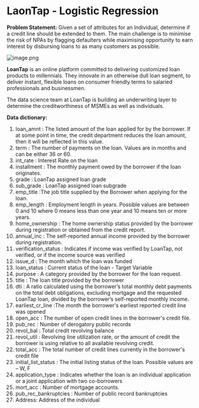 # LaonTap - Logistic Regression

**Problem Statement:** Given a set of attributes for an Individual, determine if a credit line should be extended to them. The main challenge is to minimise the risk of NPAs by flagging defaulters while maximising opportunity to earn interest by disbursing loans to as many customers as possible.

![image.png](https://akm-img-a-in.tosshub.com/indiatoday/images/story/202311/img-151208692-16x9_0.jpg?VersionId=y4v40pzRe2LcFM1JTCNRdr0y70QSazED&size=690:388)

**LoanTap** is an online platform committed to delivering customized loan products to millennials. They innovate in an otherwise dull loan segment, to deliver instant, flexible loans on consumer friendly terms to salaried professionals and businessmen.

The data science team at LoanTap is building an underwriting layer to determine the creditworthiness of MSMEs as well as individuals.

**Data dictionary:**
1. loan_amnt : The listed amount of the loan applied for by the borrower. If at some point in time, the credit department reduces the loan amount, then it will be reflected in this value.
2. term : The number of payments on the loan. Values are in months and can be either 36 or 60.
3. int_rate : Interest Rate on the loan
4. installment : The monthly payment owed by the borrower if the loan originates.
5. grade : LoanTap assigned loan grade
6. sub_grade : LoanTap assigned loan subgrade
7. emp_title :The job title supplied by the Borrower when applying for the loan.
8. emp_length : Employment length in years. Possible values are between 0 and 10 where 0 means less than one year and 10 means ten or more years.
9. home_ownership : The home ownership status provided by the borrower during registration or obtained from the credit report.
10. annual_inc : The self-reported annual income provided by the borrower during registration.
11. verification_status : Indicates if income was verified by LoanTap, not verified, or if the income source was verified
12. issue_d : The month which the loan was funded
13. loan_status : Current status of the loan - Target Variable
14. purpose : A category provided by the borrower for the loan request.
15. title : The loan title provided by the borrower
16. dti : A ratio calculated using the borrower’s total monthly debt payments on the total debt obligations, excluding mortgage and the requested LoanTap loan, divided by the borrower’s self-reported monthly income.
17. earliest_cr_line :The month the borrower's earliest reported credit line was opened
18. open_acc : The number of open credit lines in the borrower's credit file.
19. pub_rec : Number of derogatory public records
20. revol_bal : Total credit revolving balance
21. revol_util : Revolving line utilization rate, or the amount of credit the borrower is using relative to all available revolving credit.
22. total_acc : The total number of credit lines currently in the borrower's credit file
23. initial_list_status : The initial listing status of the loan. Possible values are – W, F
24. application_type : Indicates whether the loan is an individual application or a joint application with two co-borrowers
25. mort_acc : Number of mortgage accounts.
26. pub_rec_bankruptcies : Number of public record bankruptcies
27. Address: Address of the individual

